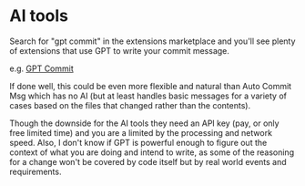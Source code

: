 # AI tools

Search for "gpt commit" in the extensions marketplace and you'll see plenty of extensions that use GPT to write your commit message.

e.g. [GPT Commit](https://marketplace.visualstudio.com/items?itemName=DmytroBaida.gpt-commit)

If done well, this could be even more flexible and natural than Auto Commit Msg which has no AI (but at least handles basic messages for a variety of cases based on the files that changed rather than the contents).

Though the downside for the AI tools they need an API key (pay, or only free limited time) and you are a limited by the processing and network speed. Also, I don't know if GPT is powerful enough to figure out the context of what you are doing and intend to write, as some of the reasoning for a change won't be covered by code itself but by real world events and requirements.
